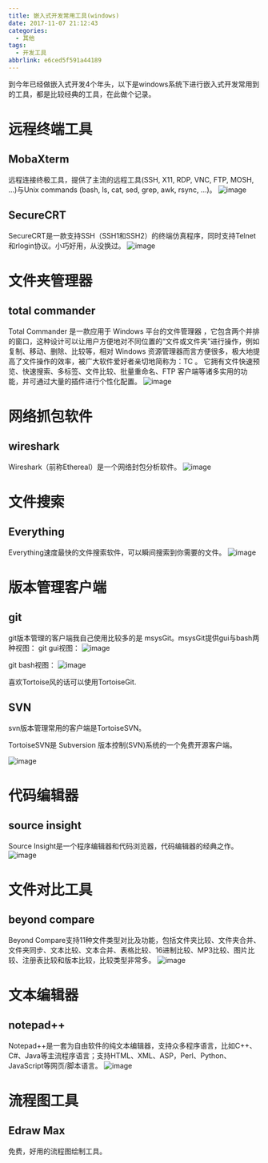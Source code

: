 ```yaml
---
title: 嵌入式开发常用工具(windows)
date: 2017-11-07 21:12:43
categories:
  - 其他
tags:
  - 开发工具
abbrlink: e6ced5f591a44189
---
```


到今年已经做嵌入式开发4个年头，以下是windows系统下进行嵌入式开发常用到的工具，都是比较经典的工具，在此做个记录。

# 远程终端工具

## MobaXterm

远程连接终极工具，提供了主流的远程工具(SSH, X11, RDP, VNC, FTP, MOSH, ...)与Unix commands (bash, ls, cat, sed, grep, awk, rsync, ...)。
![image](http://oxnimkw03.bkt.clouddn.com/MobaXterm.png)

## SecureCRT

SecureCRT是一款支持SSH（SSH1和SSH2）的终端仿真程序，同时支持Telnet和rlogin协议。小巧好用，从没换过。
![image](http://oxnimkw03.bkt.clouddn.com/secureCRT.png)

# 文件夹管理器

## total commander

Total Commander 是一款应用于 Windows 平台的文件管理器 ，它包含两个并排的窗口，这种设计可以让用户方便地对不同位置的“文件或文件夹”进行操作，例如复制、移动、删除、比较等，相对 Windows 资源管理器而言方便很多，极大地提高了文件操作的效率，被广大软件爱好者亲切地简称为：TC 。 它拥有文件快速预览、快速搜索、多标签、文件比较、批量重命名、FTP 客户端等诸多实用的功能，并可通过大量的插件进行个性化配置。
![image](http://oxnimkw03.bkt.clouddn.com/total_commander.png)


# 网络抓包软件 

## wireshark

Wireshark（前称Ethereal）是一个网络封包分析软件。
![image](http://oxnimkw03.bkt.clouddn.com/wireshark.png)

# 文件搜索

## Everything

Everything速度最快的文件搜索软件，可以瞬间搜索到你需要的文件。
![image](http://oxnimkw03.bkt.clouddn.com/everything.png)

# 版本管理客户端

## git

git版本管理的客户端我自己使用比较多的是 msysGit。msysGit提供gui与bash两种视图：
git gui视图：
![image](http://oxnimkw03.bkt.clouddn.com/msysgit-gui.png)

git bash视图：
![image](http://oxnimkw03.bkt.clouddn.com/msysgit-bash.png)


喜欢Tortoise风的话可以使用TortoiseGit.

## SVN

svn版本管理常用的客户端是TortoiseSVN。

TortoiseSVN是 Subversion 版本控制(SVN)系统的一个免费开源客户端。

![image](http://oxnimkw03.bkt.clouddn.com/tortoisesvn-shot.jpg)

# 代码编辑器

## source insight

Source Insight是一个程序编辑器和代码浏览器，代码编辑器的经典之作。
![image](http://oxnimkw03.bkt.clouddn.com/sourceInsight.png)

# 文件对比工具

## beyond compare
Beyond Compare支持11种文件类型对比及功能，包括文件夹比较、文件夹合并、文件夹同步、文本比较、文本合并、表格比较、16进制比较、MP3比较、图片比较、注册表比较和版本比较，比较类型非常多。
![image](http://oxnimkw03.bkt.clouddn.com/beyond_compare.png)

# 文本编辑器

## notepad++

Notepad++是一套为自由软件的纯文本编辑器，支持众多程序语言，比如C++、C#、Java等主流程序语言；支持HTML、XML、ASP，Perl、Python、JavaScript等网页/脚本语言。
![image](http://oxnimkw03.bkt.clouddn.com/notepad++.png)

# 流程图工具

## Edraw Max

免费，好用的流程图绘制工具。
